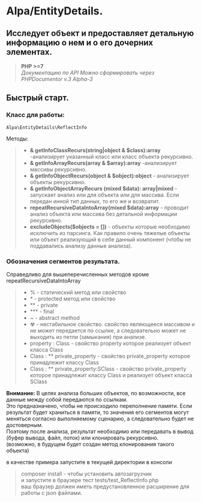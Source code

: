 # Alpa/EntityDetails.

## Исследует объект и предоставляет детальную информацию о нем и о его дочерних элементах.  
> **PHP >=7**  
> *Документацию по API Можно сформировать через PHPDocumentor v.3 Alpha-3*  

## Быстрый старт.
### Класс для работы:
	Alpa\EntityDetails\ReflectInfo
	
Методы: 
>* **& getInfoClassRecurs(string|object & $class):array**  -анализирует указанный класс или класс объекта рекурсивно.  
>* **& getInfoArrayRecurs(array & $array):array**  -анализирует массивы рекурсивно.  
>* **& getInfoObjectRecurs(object & $object):object** - анализирует объекты рекурсивно.  
>* **& getInfoObjectArrayRecurs (mixed $data): array|mixed** - запускает анализ или для объекта или для массива. Если передан инной тип данных, то его же и возвратит.   
>* **repeatRecursiveDataIntoArray(mixed $data):array** - проводит анализ объекта или массива без детальной информации рекурсивно.  
>* **excludeObjects($objects = [])** - объекты которые необходимо исключить из парсинга. Как правило очень тяжелые объекты или объект реализующий в себе данный компонент (чтобы не поддавались анализу данные анализа).

### Обозначения сегментов результата.
Справедливо для вышеперечисленных методов кроме repeatRecursiveDataIntoArray

>*	% - статический метод или свойство  
>*	\* - protected метод или свойство  
>*	** - private  
>*	*** - final  
>*	~ - abstract method  
>* ☢ - нестабильное свойство. свойство являющееся массивом и не может  передается по ссылке, а следовательно  может не выходить из петли (замыкания)  при анализе.  
>* property : Class - свойство property которое реализует объект класса Class  
>* Class : ** private_property - свойство private_property которое принадлежит классу Class  
>* Class : ** private_property:SClass - свойство private_property которое принадлежит классу Class и реализует объект класса SClass  

**Внимание:** В целях анализа больших объектов, по возможности, все данные между собой передаются по ссылкам.  
Это предназначено, чтобы не происходило переполнение памяти. Если результат будет храниться в памяти, 
то значения его сегментов могут меняться согласно выполняемому сценарию, а следовательно будет не достоверным.  
Поэтому после анализа, результат необходимо или передавать в вывод (буфер вывода, файл, поток) или клонировать рекурсивно.   
(возможно, в будущем будет создан метод клонирования такого объекта)   
	
в качестве примера 
запустите в текущей директории в консоли 
>  composer install - чтобы установить автозагрузчик  
и запустите в браузере тест   tests/test_ReflectInfo.php  
ваш браузер должен иметь предустановленное расширение для работы с json файлами.  


